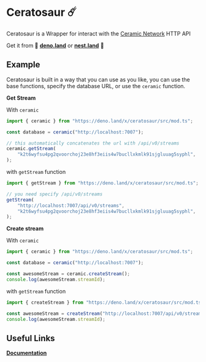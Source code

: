 # Ceratosaur ☄️

Ceratosaur is a Wrapper for interact with the [Ceramic Network](https://ceramic.network) HTTP API

Get it from 🦕 [**deno.land**](https://deno.land/x/ceratosaur) or [**nest.land**](https://nest.land/package/ceratosaur) 🥚

## Example

Ceratosaur is built in a way that you can use as you like, you can use the base functions, specify the database URL, or use the `ceramic` function.

**Get Stream**

With `ceramic`

```ts
import { ceramic } from "https://deno.land/x/ceratosaur/src/mod.ts";

const database = ceramic("http://localhost:7007");

// this automatically concatenates the url with /api/v0/streams
ceramic.getStream(
	"k2t6wyfsu4pg2qvoorchoj23e8hf3eiis4w7bucllxkmlk91sjgluuag5syphl",
);
```

with `getStream` function

```ts
import { getStream } from "https://deno.land/x/ceratosaur/src/mod.ts";

// you need specify /api/v0/streams
getStream(
	"http://localhost:7007/api/v0/streams",
	"k2t6wyfsu4pg2qvoorchoj23e8hf3eiis4w7bucllxkmlk91sjgluuag5syphl",
);
```

**Create stream**

With `ceramic`

```ts
import { ceramic } from "https://deno.land/x/ceratosaur/src/mod.ts";

const database = ceramic("http://localhost:7007");

const awesomeStream = ceramic.createStream();
console.log(awesomeStream.streamId);
```

with `getStream` function

```ts
import { createStream } from "https://deno.land/x/ceratosaur/src/mod.ts";

const awesomeStream = createStream("http://localhost:7007/api/v0/streams");
console.log(awesomeStream.streamId);
```

## Useful Links

[**Documentation**](https://doc.deno.land/https://deno.land/x/ceratosaur/src/mod.ts)
